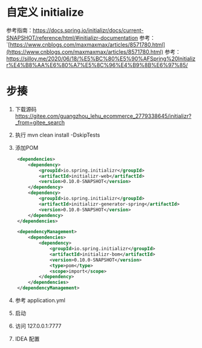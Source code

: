 # 自定义 initialize


参考指南：https://docs.spring.io/initializr/docs/current-SNAPSHOT/reference/html/#initializr-documentation
参考：`[https://www.cnblogs.com/maxmaxmax/articles/8571780.html](https://www.cnblogs.com/maxmaxmax/articles/8571780.html)
参考：https://silloy.me/2020/06/18/%E5%BC%80%E5%90%AFSpring%20Initializr%E4%B8%AA%E6%80%A7%E5%8C%96%E4%B9%8B%E6%97%85/



# 步揍
1. 下载源码
https://gitee.com/guangzhou_lehu_ecommerce_2779338645/initializr?_from=gitee_search

2. 执行 mvn clean install -DskipTests

3. 添加POM
```xml
    <dependencies>
        <dependency>
            <groupId>io.spring.initializr</groupId>
            <artifactId>initializr-web</artifactId>
            <version>0.10.0-SNAPSHOT</version>
        </dependency>
        <dependency>
            <groupId>io.spring.initializr</groupId>
            <artifactId>initializr-generator-spring</artifactId>
            <version>0.10.0-SNAPSHOT</version>
        </dependency>
    </dependencies>

    <dependencyManagement>
        <dependencies>
            <dependency>
                <groupId>io.spring.initializr</groupId>
                <artifactId>initializr-bom</artifactId>
                <version>0.10.0-SNAPSHOT</version>
                <type>pom</type>
                <scope>import</scope>
            </dependency>
        </dependencies>
    </dependencyManagement>

```
4. 参考 application.yml

5. 启动

6. 访问 127.0.0.1:7777

7. IDEA 配置
